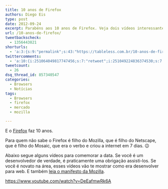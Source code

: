 ```yaml
---
title: 10 anos de Firefox
authors: Diego Eis
type: post
date: 2012-09-24
excerpt: Parabéns aos 10 anos de Firefox. Veja dois vídeos interessantes sobre a guerra dos browsers.
url: /10-anos-de-firefox/
tweetbackscheck:
  - 1356443821
shorturls:
  - 'a:3:{s:9:"permalink";s:43:"https://tableless.com.br/10-anos-de-firefox/";s:7:"tinyurl";s:26:"https://tinyurl.com/c7chn7n";s:4:"isgd";s:19:"https://is.gd/RqEeVk";}'
twittercomments:
  - 'a:10:{i:251064049817747456;s:7:"retweet";i:251049224836374530;s:7:"retweet";i:251047707987283970;s:7:"retweet";i:251046547943469057;s:7:"retweet";i:250388527316086784;s:7:"retweet";i:250294553058344961;s:7:"retweet";i:250278716150792192;s:7:"retweet";i:250278650094690305;s:7:"retweet";i:250278540539461633;s:7:"retweet";i:250248501710172160;s:7:"retweet";}'
tweetcount:
  - 26
dsq_thread_id: 857340547
categories:
  - Browsers
  - Notícias
tags:
  - Browsers
  - firefox
  - mercado
  - mozilla

---
```

E o [Firefox][1] faz 10 anos.

Para quem não sabe o Firefox é filho do Mozilla, que é filho do Netscape, que é filho do Mosaic, que era o verbo e criou a internet em 7 dias. 😉

Abaixo segue alguns vídeos para comemorar a data. Se você é um desenvolvedor de verdade, é praticamente uma obrigação assisti-los. Se você é novato na área, esses vídeos vão te mostrar como era desenvolver para web. E também [leia o manifesto da Mozilla][2].



https://www.youtube.com/watch?v=DeEafmwRk6A

 [1]: https://getfirefox.com/
 [2]: https://www.mozilla.org/about/manifesto.pt-br.html